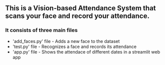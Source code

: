 ## This is a Vision-based Attendance System that scans your face and record your attendance.

### It consists of three main files
* 'add_faces.py' file - Adds a new face to the dataset
* 'test.py' file - Recognizes a face and records its attendance
* 'app.py' file - Shows the attendace of different dates in a streamlit web app
